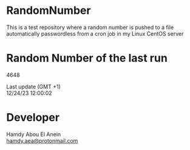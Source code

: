 # RandomNumber    
This is a test repository where a random number is pushed to a file automatically passwordless from a cron job in my Linux CentOS server    
# Random Number of the last run   
4648
      
Last update (GMT +1)    
12/24/23 12:00:02
# Developer    
Hamdy Abou El Anein   
hamdy.aea@protonmail.com
